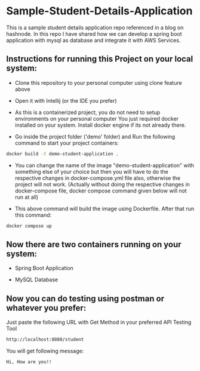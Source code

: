 # Sample-Student-Details-Application
This is a sample student details application repo referenced in a blog on hashnode. In this repo I have shared how we can develop a spring boot application with mysql as database and integrate it with AWS Services.

## Instructions for running this Project on your local system:

* Clone this repository to your personal computer using clone feature above

* Open it with Intellij (or the IDE you prefer)

* As this is a containerized project, you do not need to setup environments on your personal computer
You just required docker installed on your system. Install docker engine if its not already there.

* Go inside the project folder ('demo' folder) and Run the following command to start your project containers:

```bash
docker build -t demo-student-application .
```
* You can change the name of the image "demo-student-application" with something else of your choice but then you will have to do the respective changes in docker-compose.yml file also, otherwise the project will not work. (Actually without doing the respective changes in docker-compose file, docker compose command given below will not run at all)

* This above command will build the image using Dockerfile. After that run this command:

```bash
docker compose up
```
## Now there are two containers running on your system:
- Spring Boot Application

- MySQL Database

## Now you can do testing using postman or whatever you prefer:
Just paste the following URL with Get Method in your preferred API Testing Tool

```bash
http://localhost:8080/student
```
You will get following message:

```bash
Hi, How are you!!
```


